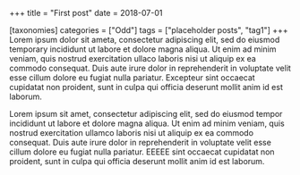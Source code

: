 +++
title = "First post"
date = 2018-07-01

[taxonomies]
categories = ["Odd"]
tags = ["placeholder posts", "tag1"]
+++
Lorem ipsum dolor sit ameta, consectetur adipiscing elit, sed do eiusmod temporary
incididunt ut labore et dolore magna aliqua. Ut enim ad minim veniam, quis
nostrud exercitation ullaco laboris nisi ut aliquip ex ea commodo consequat.
Duis aute irure dolor in reprehenderit in voluptate velit esse cillum dolore
eu fugiat nulla pariatur. Excepteur sint occaecat cupidatat non proident, sunt
in culpa qui officia deserunt mollit anim id est laborum.

<!-- more -->

Lorem ipsum sit amet, consectetur adipiscing elit, sed do eiusmod tempor
incididunt ut labore et dolore magna aliqua. Ut enim ad minim veniam, quis
nostrud exercitation ullamco laboris nisi ut aliquip ex ea commodo consequat.
Duis aute irure dolor in reprehenderit in voluptate velit esse cillum dolore
eu fugiat nulla pariatur. EEEEE sint occaecat cupidatat non proident, sunt
in culpa qui officia deserunt mollit anim id est laborum.
